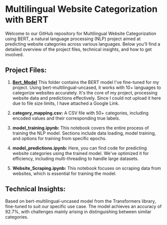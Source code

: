 # Multilingual Website Categorization with BERT

Welcome to our GitHub repository for Multilingual Website Categorization using BERT, a natural language processing (NLP) project aimed at predicting website categories across various languages. Below you'll find a detailed overview of the project files, technical insights, and how to get involved.

## Project Files:

1. [**Bert_Model**](https://drive.google.com/drive/folders/14RhkZC76XNZEwEVSkYCYgzpAUZGJkj3K?usp=sharing)
  This folder contains the BERT model I've fine-tuned for my project. Using bert-multilingual-uncased, it works with 10+ languages to categorize websites accurately. It's the core of my project, processing website data and predictions effectively.
  Since I could not upload it here due to file size limits, I have attached a Google Link.
   
3. **category_mapping.csv:**
   A CSV file with 50+ categories, including encoded values and their corresponding true labels.

4. **model_training.ipynb:**
   This notebook covers the entire process of training the NLP model. Sections include data loading, model training, and options for training from specific epochs.

5. **model_predictions.ipynb:**
   Here, you can find code for predicting website categories using the trained model. We've optimized it for efficiency, including multi-threading to handle large datasets.

6. **Website_Scraping.ipynb:**
   This notebook focuses on scraping data from websites, which is essential for training the model.

## Technical Insights:
Based on bert-multilingual-uncased model from the Transformers library, fine-tuned to suit our specific use case. The model achieves an accuracy of 92.7%, with challenges mainly arising in distinguishing between similar categories.
